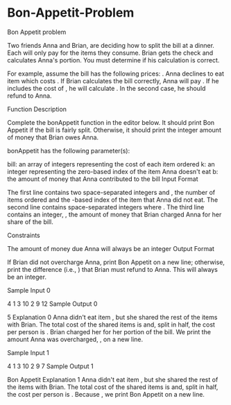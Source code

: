 # Bon-Appetit-Problem
Bon Appetit problem

Two friends Anna and Brian, are deciding how to split the bill at a dinner. Each will only pay for the items they consume. Brian gets the check and calculates Anna's portion. You must determine if his calculation is correct.

For example, assume the bill has the following prices: . Anna declines to eat item  which costs . If Brian calculates the bill correctly, Anna will pay . If he includes the cost of , he will calculate . In the second case, he should refund  to Anna.

Function Description

Complete the bonAppetit function in the editor below. It should print Bon Appetit if the bill is fairly split. Otherwise, it should print the integer amount of money that Brian owes Anna.

bonAppetit has the following parameter(s):

bill: an array of integers representing the cost of each item ordered
k: an integer representing the zero-based index of the item Anna doesn't eat
b: the amount of money that Anna contributed to the bill
Input Format

The first line contains two space-separated integers  and , the number of items ordered and the -based index of the item that Anna did not eat.
The second line contains  space-separated integers  where .
The third line contains an integer, , the amount of money that Brian charged Anna for her share of the bill.

Constraints

The amount of money due Anna will always be an integer
Output Format

If Brian did not overcharge Anna, print Bon Appetit on a new line; otherwise, print the difference (i.e., ) that Brian must refund to Anna. This will always be an integer.

Sample Input 0

4 1
3 10 2 9
12
Sample Output 0

5
Explanation 0
Anna didn't eat item , but she shared the rest of the items with Brian. The total cost of the shared items is  and, split in half, the cost per person is . Brian charged her  for her portion of the bill. We print the amount Anna was overcharged, , on a new line.

Sample Input 1

4 1
3 10 2 9
7
Sample Output 1

Bon Appetit
Explanation 1
Anna didn't eat item , but she shared the rest of the items with Brian. The total cost of the shared items is  and, split in half, the cost per person is . Because , we print Bon Appetit on a new line.
